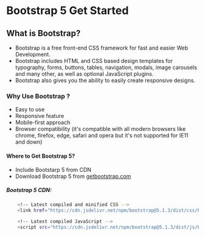 # Bootstrap  5 Get Started

## What is Bootstrap?

- Bootstrap is a free front-end CSS framework for fast and easier Web Development.
- Bootstrap includes HTML and CSS based design templates for typography, forms, buttons, tables, navigation, modals, image carousels and many other, as well as optional JavaScript plugins.
- Bootstrap also gives you the ability to easily create responsive designs.

### Why Use Bootstrap ?

-  Easy to use
-  Responsive feature
- Mobile-first approach
- Browser compatibility (it's compatible with all modern browsers like chrome, firefox, edge, safari and opera but it's not supported for IE11 and down) 

#### Where to Get Bootstrap 5?
- Include Bootstarp 5 from CDN 
- Download Bootstrap 5 from [getbootstrap.com]('https://getbootstrap.com/docs/5.1/getting-started/introduction/') 

##### Bootstrap 5 CDN: 

```bash
    <!-- Latest compiled and minified CSS -->
    <link href="https://cdn.jsdelivr.net/npm/bootstrap@5.1.3/dist/css/bootstrap.min.css" rel="stylesheet">

    <!-- Latest compiled JavaScript -->
    <script src="https://cdn.jsdelivr.net/npm/bootstrap@5.1.3/dist/js/bootstrap.bundle.min.js"></script>
```


